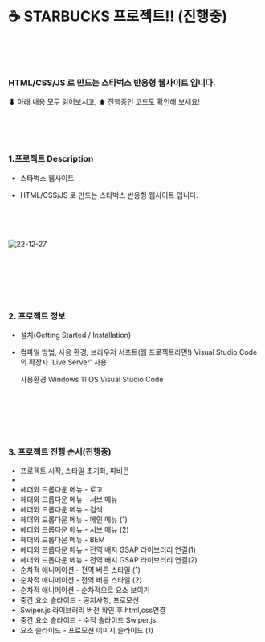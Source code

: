 
# ☕ STARBUCKS 프로젝트!! (진행중) <br><br><br>


### HTML/CSS/JS 로 만드는 스타벅스 반응형 웹사이트 입니다. <br>
⬇ 아래 내용 모두 읽어보시고, ⬆ 진행중인 코드도 확인해 보세요!
<br><br><br><br><br>



### 1.프로젝트 Description
- 스타벅스 웹사이트

- HTML/CSS/JS 로 만드는 스타벅스 반응형 웹사이트 입니다.

<br><br><br>

![22-12-27](https://user-images.githubusercontent.com/120614041/209660090-7e76ded2-09c2-4ac9-9405-980379da7bfd.png)


<br><br><br><br><br>

### 2. 프로젝트 정보
- 설치(Getting Started / Installation)


- 컴파일 방법, 사용 환경, 브라우저 서포트(웹 프로젝트라면!)
    Visual Studio Code의 확장자 'Live Server' 사용
    
    사용환경
    Windows 11 OS
    Visual Studio Code
    
<br><br><br><br><br>

### 3. 프로젝트 진행 순서(진행중)

- 프로젝트 시작, 스타일 초기화, 파비콘 
- 
- 헤더와 드롭다운 메뉴 - 로고
- 헤더와 드롭다운 메뉴 - 서브 메뉴
- 헤더와 드롭다운 메뉴 - 검색
- 헤더와 드롭다운 메뉴 - 메인 메뉴 (1)
- 헤더와 드롭다운 메뉴 - 서브 메뉴 (2)
- 헤더와 드롭다운 메뉴 - BEM
- 헤더와 드롭다운 메뉴 - 전역 배지 GSAP 라이브러리 연결(1)
- 헤더와 드롭다운 메뉴 - 전역 배지 GSAP 라이브러리 연결(2)
- 순차적 애니메이션 - 전역 버튼 스타일 (1)
- 순차적 애니메이션 - 전역 버튼 스타일 (2)
- 순차적 애니메이션 - 순차적으로 요소 보이기 
- 중간 요소 슬라이드 - 공지사항, 프로모션
- Swiper.js 라이브러리 버전 확인 후 html,css연결
- 중간 요소 슬라이드 - 수직 슬라이드 Swiper.js
- 요소 슬라이드 - 프로모션 이미지 슬라이드 (1)


<br><br><br><br><br>
